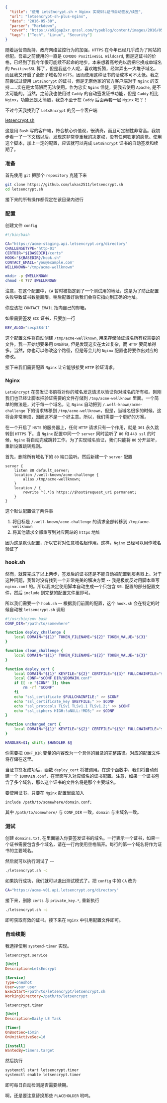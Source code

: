 ```json
{
  "title": "使用 LetsEncrypt.sh + Nginx 实现SSL证书自动签发/续签",
  "url": "letsencrypt-sh-plus-nginx",
  "date": "2016-05-30",
  "parser": "Markdown",
  "cover": "https://o92gap2xr.qnssl.com/typeblog/content/images/2016/05/Internet2.jpg",
  "tags": ["Tech", "Linux", "Security"]
}
```

随着运营商劫持、政府网络监控行为的加强，`HTTPS` 在今年已经几乎成为了网站的标配。吾辈之前使用的一直是 `COMODO PositiveSSL Wildcard`, 但是这证书的价格，已经到了我今年很可能续不起命的地步。本来想着高考完以后把它换成单域名的 `PositiveSSL` 算了，但是我这个人呢，喜欢瞎折腾，经常弄出一大堆子域名，而且我又开启了全部子域名的 `HSTS`，因而使用这种证书的话成本可不太低。我之前尝试过使用 `LetsEncrypt` 的证书，但是无奈他家的官方客户端对于 `Nginx` 的支持……实在是太简陋而无法使用。作为忠实 `Nginx` 信徒，要我去使用 `Apache`, 是不太可能的。当然，之前我也使用过 `Caddy` 的自动签发证书功能，但是 `Caddy` 相比 `Nginx`，功能还是太简陋，我总不至于在 `Caddy` 后面再套一层 `Nginx` 吧？！

不过今天我找到了 `LetsEncrypt` 的另一个客户端

[letsencrypt.sh](https://github.com/lukas2511/letsencrypt.sh)

这是用 `Bash` 写的客户端，符合核心价值观，~~很清真~~，而且可定制性非常高。我初步看一了一下文档以后，发现这非常尊重我的决定权，没有任何钦定的感觉。使用这个脚本，加上一定的配置，应该就可以完成 `LetsEncrypt` 证书的自动签发和续期了。

### 准备

首先使用 `git` 把那个 `repository` 克隆下来

```bash
git clone https://github.com/lukas2511/letsencrypt.sh
cd letsencrypt.sh
```

接下来的所有操作都假定在该目录内进行

### 配置

创建文件 `config`

```bash
#!/bin/bash

CA="https://acme-staging.api.letsencrypt.org/directory"
CHALLENGETYPE="http-01"
CERTDIR="${BASEDIR}/certs"
HOOK="${BASEDIR}/hook.sh"
CONTACT_EMAIL='you@example.com'
WELLKNOWN="/tmp/acme-wellknown"

mkdir -p $WELLKNOWN
chmod -R 777 $WELLKNOWN
```

注意，在这个配置中，`CA` 暂时被指定到了一个测试用的地址，这是为了防止配置失败导致证书数量超限。稍后配置好后我们会将它指向到正确的地址。

你应该把 `CONTACT_EMAIL` 指向自己的邮箱。

如果需要签发 `ECC` 证书，只要加一行

```bash
KEY_ALGO="secp384r1"
```

这个配置文件将自动创建 `/tmp/acme-wellknown`, 用来存储验证域名所有权需要的文件。我一开始想要采用 `DNS验证`, 但是发现这实在太过复杂，而 `HTTP` 要简单得多。当然，你也可以修改这个路径，但是等会儿的 `Nginx` 配置也将要作出对应的修改。

接下来我们需要配置 `Nginx` 让它能够接受  `HTTP` 验证请求。

### Nginx

`LetsEncrypt` 在签发证书前将对你的域名发送请求以验证你对域名的所有权。刚刚我们也已经让脚本把验证需要的文件存储到 `/tmp/acme-wellknown` 里面。一个简单的做法是，对于每一个域名，让 `Nginx` 自动把到 `/.well-known/acme-challenge` 下的请求转移到 `/tmp/acme-wellknown`，但是，当域名很多的时候，这将会非常麻烦，因而这不是一个好主意。所以，我们需要一个更好的方案。

在一个开启了 `HSTS` 的服务器上，任何 `HTTP` 请求只有一个作用，就是 `301` 永久跳转到 `HTTPS` 下。当 `Nginx` 配置中同一个 `server` 同时监听了 `80` 和 `443 ssl` 的时候，`Nginx` 将自动完成跳转工作。为了实现域名验证，我们只能将 `80` 分开监听，重新设置跳转规则。

首先，删除所有域名下的 `80` 端口监听。然后新建一个 `server` 配置

```nginx
server {
    listen 80 default_server;
    location /.well-known/acme-challenge {
        alias /tmp/acme-wellknown;
    }
    location / {
        rewrite ^(.*)$ https://$host$request_uri permanent;
    }
}
```

这个默认配置做了两件事

1. 将目标是 `/.well-known/acme-challenge` 的请求全部转移到 `/tmp/acme-wellknown`
2. 将其他请求全部重写到对应网站的 `https` 地址

因为这是默认配置，所以它将对任意域名起作用。这样，`Nginx` 已经可以用作域名验证了 

### hook.sh

然而，就算完成了以上两步，签发后的证书还是不能自动被配置到服务器上。对于这种问题，我暂时没有找到一个非常完美的解决方案 -- 我是极度反对用脚本重写 `nginx.conf` 的。所以我决定使用脚本自动生成一个只包含 `SSL` 配置的部分配置文件，然后 `include` 到完整的配置文件里即可。

所以我们需要一个 `hook.sh`  -- 根据我们前面的配置，这个 `hook.sh` 会在特定的时候自动被 `letsencrypt.sh` 调用

```bash
#!/usr/bin/env bash
CONF_DIR="/path/to/somewhere"

function deploy_challenge {
    local DOMAIN="${1}" TOKEN_FILENAME="${2}" TOKEN_VALUE="${3}"
}

function clean_challenge {
    local DOMAIN="${1}" TOKEN_FILENAME="${2}" TOKEN_VALUE="${3}"
}

function deploy_cert {
    local DOMAIN="${1}" KEYFILE="${2}" CERTFILE="${3}" FULLCHAINFILE="${4}" CHAINFILE="${5}" TIMESTAMP="${6}"
    local CONF="$CONF_DIR/$DOMAIN.conf"
    if [[ -e "$CONF" ]]; then
        rm -rf "$CONF"
    fi
    echo "ssl_certificate $FULLCHAINFILE;" >> $CONF
    echo "ssl_certificate_key $KEYFILE;" >> $CONF
    echo "ssl_protocols TLSv1 TLSv1.1 TLSv1.2;" >> $CONF
    echo "ssl_ciphers HIGH:!aNULL:!MD5;" >> $CONF
}

function unchanged_cert {
    local DOMAIN="${1}" KEYFILE="${2}" CERTFILE="${3}" FULLCHAINFILE="${4}" CHAINFILE="${5}"
}

HANDLER=$1; shift; $HANDLER $@
```

你需要把 `CONF_DIR` 变量的内容改为一个具体的目录的完整路径。对应的配置文件将存储在这里。

当证书签发成功后，函数 `deploy_cert` 将被调用。在这个函数中，我们将自动创建一个 `$DOMAIN.conf`，在里面写入对应域名的证书配置。注意，如果一个证书包含了多个域名，那么这个证书的文件名将是那个主要域名。

要使用证书，只要在 `Nginx` 配置里面加入

```nginx
include /path/to/somewhere/domain.conf;
```

其中 `/path/to/somewhere/` 与 `CONF_DIR` 一致，`domain` 与主域名一致。

### 测试

创建 `domains.txt`, 在里面输入你要签发证书的域名。一行表示一个证书，如果一个证书需要包含多个域名，请在一行内使用空格隔开。每行的第一个域名将作为证书的主要域名。

然后就可以执行测试了 --

```bash
./letsencrypt.sh -c
```

如果执行成功，我们就可以退出测试模式了。把 `config` 中的 `CA` 改为

```bash
CA="https://acme-v01.api.letsencrypt.org/directory"
```

接下来，删除 `certs` 与 `private_key.*`, 重新执行

```bash
./letsencrypt.sh -c
```

即可获取有效的证书。接下来在 `Nginx` 中引用配置文件即可。

### 自动续期

我选择使用 `systemd-timer` 实现。

`letsencrypt.service`

```ini
[Unit]
Description=LetsEncrypt

[Service]
Type=oneshot
User=your_user
ExecStart=/path/to/letsencrypt/letsencrypt.sh
WorkingDirectory=/path/to/letsencrypt
```

`letsencrypt.timer`

```ini
[Unit]
Description=Daily LE Task

[Timer]
OnBootSec=15min
OnUnitActiveSec=1d

[Install]
WantedBy=timers.target
```

然后执行

```bash
systemctl start letsencrypt.timer
systemctl enable letsencrypt.timer
```

即可每日自动检测是否需要续期。

啊，还是要注意替换那些 `PLACEHOLDER` 哟呜。